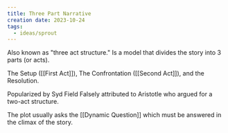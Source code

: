 ```yaml
---
title: Three Part Narrative
creation date: 2023-10-24
tags:
  - ideas/sprout
---
```


Also known as "three act structure." Is a model that divides the story into 3 parts (or acts). 

The Setup ([[First Act]]), The Confrontation ([[Second Act]]), and the Resolution.

Popularized by Syd Field
Falsely attributed to Aristotle who argued for a two-act structure.

The plot usually asks the [[Dynamic Question]] which must be answered in the climax of the story.


